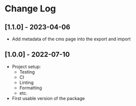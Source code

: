 # Change Log

## [1.1.0] - 2023-04-06

* Add metadata of the cms page into the export and import

## [1.0.0] - 2022-07-10

* Project setup:
    * Testing
    * CI
    * Linting
    * Formatting
    * etc.
* First usable version of the package
